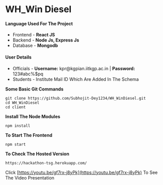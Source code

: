 <h1>WH_Win Diesel</h1>
<h4>Language Used For The Project</h4>
<ul>
  <li>Frontend - <b>React JS</b></li>
  <li>Backend - <b>Node Js, Express Js</b></li>
  <li>Database - <b>Mongodb</b></li>
</ul>

<h4>User Details</h4>
<ul>
  <li>Officials - <b>Username:</b> kpr@kgpian.iitkgp.ac.in | <b>Password:</b> 123#abc%$pq</li>
  <li>Students - Institute Mail ID Which Are Added In The Schema</li>
</ul>

<b>Some Basic Git Commands</b>
```
git clone https://github.com/Subhojit-Dey1234/WH_WinDiesel.git
cd WH_WinDiesel
cd client
```
<b>Install The Node Modules</b>
```
npm install
```

<b>To Start The Frontend</b>
```
npm start
```

<b>To Check The Hosted Version</b>
```
https://hackathon-tsg.herokuapp.com/
```

Click [https://youtu.be/gf7rx-j8yPk](https://youtu.be/gf7rx-j8yPk) To See The Video Presentation

